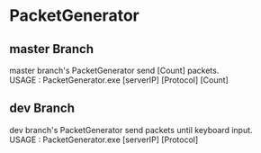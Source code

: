 # PacketGenerator

## master Branch
master branch's PacketGenerator send [Count] packets.  <br>USAGE : PacketGenerator.exe [serverIP] [Protocol] [Count]

## dev Branch
dev branch's PacketGenerator send packets until keyboard input.  <br>USAGE : PacketGenerator.exe [serverIP] [Protocol]
